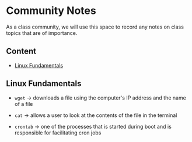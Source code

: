 # Community Notes

As a class community, we will use this space to record any notes on class topics that are of importance.

## Content

* [Linux Fundamentals](#linux-fundamentals)

## Linux Fundamentals

* `wget` -> downloads a file using the computer's IP address and the name of a file

* `cat` -> allows a user to look at the contents of the file in the terminal

* `crontab` -> one of the processes that is started during boot and is responsible for facilitating cron jobs

